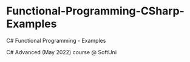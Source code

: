 # Functional-Programming-CSharp-Examples

C# Functional Programming - Examples

C# Advanced (May 2022) course @ SoftUni
